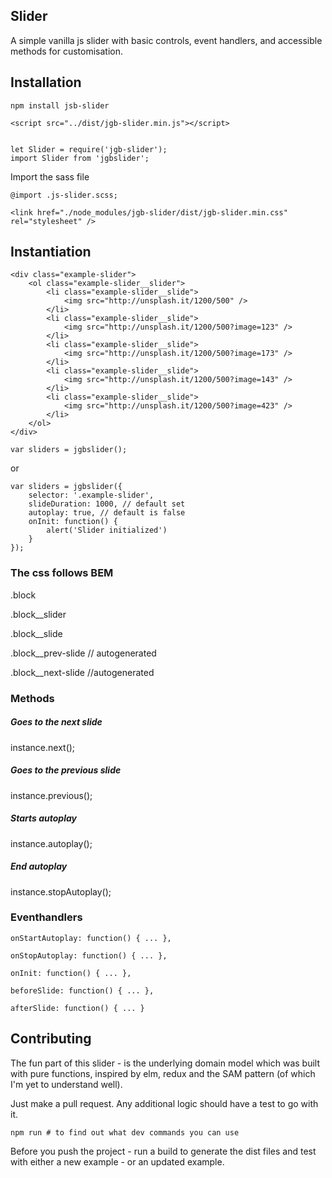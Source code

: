 Slider
-----

A simple vanilla js slider with basic controls, event handlers, and accessible methods for customisation.


## Installation

```
npm install jsb-slider

<script src="../dist/jgb-slider.min.js"></script>
```

```

let Slider = require('jgb-slider');
import Slider from 'jgbslider';

```

Import the sass file

```
@import .js-slider.scss;

<link href="./node_modules/jgb-slider/dist/jgb-slider.min.css" rel="stylesheet" />

```

## Instantiation

```
<div class="example-slider">
    <ol class="example-slider__slider">
        <li class="example-slider__slide">
            <img src="http://unsplash.it/1200/500" />
        </li>
        <li class="example-slider__slide">
            <img src="http://unsplash.it/1200/500?image=123" />
        </li>
        <li class="example-slider__slide">
            <img src="http://unsplash.it/1200/500?image=173" />
        </li>
        <li class="example-slider__slide">
            <img src="http://unsplash.it/1200/500?image=143" />
        </li>
        <li class="example-slider__slide">
            <img src="http://unsplash.it/1200/500?image=423" />
        </li>
    </ol>
</div>
```

```
var sliders = jgbslider();
```

or

```
var sliders = jgbslider({
    selector: '.example-slider',
    slideDuration: 1000, // default set
    autoplay: true, // default is false
    onInit: function() {
        alert('Slider initialized')
    }
});
```

### The css follows BEM

.block

.block__slider

.block__slide

.block__prev-slide // autogenerated

.block__next-slide //autogenerated


### Methods

##### Goes to the next slide
instance.next();

##### Goes to the previous slide
instance.previous();

##### Starts autoplay
instance.autoplay();

##### End autoplay
instance.stopAutoplay();

### Eventhandlers

```
onStartAutoplay: function() { ... },

onStopAutoplay: function() { ... },

onInit: function() { ... },

beforeSlide: function() { ... },

afterSlide: function() { ... }

```


## Contributing

The fun part of this slider - is the underlying domain model which was built with pure functions, inspired by elm, redux and the SAM pattern (of which I'm yet to understand well).

Just make a pull request. Any additional logic should have a test to go with it.

```
npm run # to find out what dev commands you can use
```

Before you push the project - run a build to generate the dist files and test with either a new example - or an updated example.
